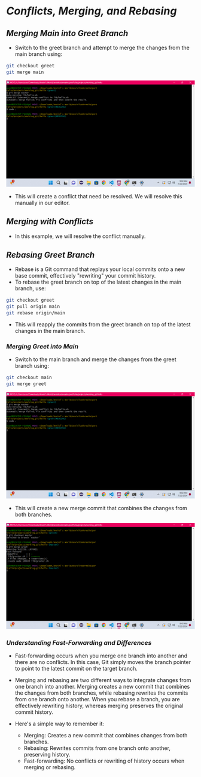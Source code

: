 # _*Conflicts, Merging, and Rebasing*_

## _*Merging Main into Greet Branch*_

- Switch to the greet branch and attempt to merge the changes from the main branch using:

```bash
git checkout greet
git merge main
```

![alt text](<Screenshot (35).png>)

- This will create a conflict that need be resolved. We will resolve this manually in our editor.

## _*Merging with Conflicts*_

- In this example, we will resolve the conflict manually.

## _*Rebasing Greet Branch*_

- Rebase is a Git command that replays your local commits onto a new base commit, effectively "rewriting" your commit history.
- To rebase the greet branch on top of the latest changes in the main branch, use:

```bash
git checkout greet
git pull origin main
git rebase origin/main
```

- This will reapply the commits from the greet branch on top of the latest changes in the main branch.

### _*Merging Greet into Main*_

- Switch to the main branch and merge the changes from the greet branch using:

```bash
git checkout main
git merge greet
```

![alt text](<Screenshot (35).png>)

- This will create a new merge commit that combines the changes from both branches.

![alt text](<Screenshot (36)-1.png>)

### _*Understanding Fast-Forwarding and Differences*_

- Fast-forwarding occurs when you merge one branch into another and there are no conflicts. In this case, Git simply moves the branch pointer to point to the latest commit on the target branch.

- Merging and rebasing are two different ways to integrate changes from one branch into another. Merging creates a new commit that combines the changes from both branches, while rebasing rewrites the commits from one branch onto another. When you rebase a branch, you are effectively rewriting history, whereas merging preserves the original commit history.

- Here's a simple way to remember it:

  - Merging: Creates a new commit that combines changes from both branches.
  - Rebasing: Rewrites commits from one branch onto another, preserving history.
  - Fast-forwarding: No conflicts or rewriting of history occurs when merging or rebasing.
